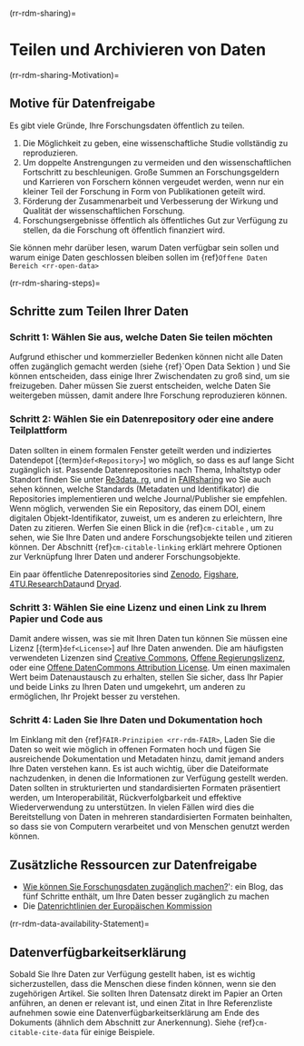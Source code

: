 (rr-rdm-sharing)=
# Teilen und Archivieren von Daten

(rr-rdm-sharing-Motivation)=
## Motive für Datenfreigabe
Es gibt viele Gründe, Ihre Forschungsdaten öffentlich zu teilen.

1. Die Möglichkeit zu geben, eine wissenschaftliche Studie vollständig zu reproduzieren.
2. Um doppelte Anstrengungen zu vermeiden und den wissenschaftlichen Fortschritt zu beschleunigen. Große Summen an Forschungsgeldern und Karrieren von Forschern können vergeudet werden, wenn nur ein kleiner Teil der Forschung in Form von Publikationen geteilt wird.
3. Förderung der Zusammenarbeit und Verbesserung der Wirkung und Qualität der wissenschaftlichen Forschung.
4. Forschungsergebnisse öffentlich als öffentliches Gut zur Verfügung zu stellen, da die Forschung oft öffentlich finanziert wird.

Sie können mehr darüber lesen, warum Daten verfügbar sein sollen und warum einige Daten geschlossen bleiben sollen im {ref}`Offene Daten Bereich <rr-open-data>`

(rr-rdm-sharing-steps)=
## Schritte zum Teilen Ihrer Daten

### Schritt 1: Wählen Sie aus, welche Daten Sie teilen möchten

Aufgrund ethischer und kommerzieller Bedenken können nicht alle Daten offen zugänglich gemacht werden (siehe {ref}`Open Data Sektion <rr-open-data>) und Sie können entscheiden, dass einige Ihrer Zwischendaten zu groß sind, um sie freizugeben. Daher müssen Sie zuerst entscheiden, welche Daten Sie weitergeben müssen, damit andere Ihre Forschung reproduzieren können.

### Schritt 2: Wählen Sie ein Datenrepository oder eine andere Teilplattform

Daten sollten in einem formalen Fenster geteilt werden und indiziertes Datendepot [{term}`def<Repository>`] wo möglich, so dass es auf lange Sicht zugänglich ist. Passende Datenrepositories nach Thema, Inhaltstyp oder Standort finden Sie unter [Re3data. rg](https://www.re3data.org/), und in [FAIRsharing](https://fairsharing.org/databases) wo Sie auch sehen können, welche Standards (Metadaten und Identifikator) die Repositories implementieren und welche Journal/Publisher sie empfehlen. Wenn möglich, verwenden Sie ein Repository, das einem DOI, einem digitalen Objekt-Identifikator, zuweist, um es anderen zu erleichtern, Ihre Daten zu zitieren. Werfen Sie einen Blick in die {ref}`cm-citable` , um zu sehen, wie Sie Ihre Daten und andere Forschungsobjekte teilen und zitieren können. Der Abschnitt {ref}`cm-citable-linking` erklärt mehrere Optionen zur Verknüpfung Ihrer Daten und anderer Forschungsobjekte.

Ein paar öffentliche Datenrepositories sind [Zenodo](https://zenodo.org/), [Figshare](https://figshare.com/), [4TU.ResearchData](https://data.4tu.nl/info/en)und [Dryad](https://datadryad.org/).

### Schritt 3: Wählen Sie eine Lizenz und einen Link zu Ihrem Papier und Code aus

Damit andere wissen, was sie mit Ihren Daten tun können Sie müssen eine Lizenz [{term}`def<License>`] auf Ihre Daten anwenden. Die am häufigsten verwendeten Lizenzen sind [Creative Commons](https://creativecommons.org/choose/), [Offene Regierungslizenz](http://www.nationalarchives.gov.uk/doc/open-government-licence/version/3/), oder eine [Offene DatenCommons Attribution License](https://opendatacommons.org/licenses/by/index.html). Um einen maximalen Wert beim Datenaustausch zu erhalten, stellen Sie sicher, dass Ihr Papier und beide Links zu Ihren Daten und umgekehrt, um anderen zu ermöglichen, Ihr Projekt besser zu verstehen.

### Schritt 4: Laden Sie Ihre Daten und Dokumentation hoch

Im Einklang mit den {ref}`FAIR-Prinzipien <rr-rdm-FAIR>`, Laden Sie die Daten so weit wie möglich in offenen Formaten hoch und fügen Sie ausreichende Dokumentation und Metadaten hinzu, damit jemand anders Ihre Daten verstehen kann. Es ist auch wichtig, über die Dateiformate nachzudenken, in denen die Informationen zur Verfügung gestellt werden. Daten sollten in strukturierten und standardisierten Formaten präsentiert werden, um Interoperabilität, Rückverfolgbarkeit und effektive Wiederverwendung zu unterstützen. In vielen Fällen wird dies die Bereitstellung von Daten in mehreren standardisierten Formaten beinhalten, so dass sie von Computern verarbeitet und von Menschen genutzt werden können.

## Zusätzliche Ressourcen zur Datenfreigabe
* [Wie können Sie Forschungsdaten zugänglich machen?](https://www.software.ac.uk/how-can-you-make-research-data-accessible)': ein Blog, das fünf Schritte enthält, um Ihre Daten besser zugänglich zu machen
* Die [Datenrichtlinien der Europäischen Kommission](https://open-research-europe.ec.europa.eu/for-authors/data-guidelines)

(rr-rdm-data-availability-Statement)=
## Datenverfügbarkeitserklärung
Sobald Sie Ihre Daten zur Verfügung gestellt haben, ist es wichtig sicherzustellen, dass die Menschen diese finden können, wenn sie den zugehörigen Artikel. Sie sollten Ihren Datensatz direkt im Papier an Orten anführen, an denen er relevant ist, und einen Zitat in Ihre Referenzliste aufnehmen sowie eine Datenverfügbarkeitserklärung am Ende des Dokuments (ähnlich dem Abschnitt zur Anerkennung). Siehe {ref}`cm-citable-cite-data` für einige Beispiele.
